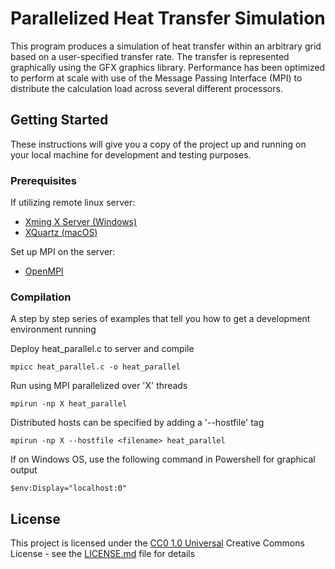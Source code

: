 # Parallelized Heat Transfer Simulation

This program produces a simulation of heat transfer within an arbitrary grid based on a user-specified transfer rate. The transfer is represented graphically using the GFX graphics library. Performance has been optimized to perform at scale with use of the Message Passing Interface (MPI) to distribute the calculation load across several different processors.

## Getting Started

These instructions will give you a copy of the project up and running on
your local machine for development and testing purposes.

### Prerequisites

If utilizing remote linux server: 
- [Xming X Server (Windows)](https://sourceforge.net/projects/xming/)
- [XQuartz (macOS)](https://www.xquartz.org)

Set up MPI on the server: 
- [OpenMPI](https://rantahar.github.io/introduction-to-mpi/setup.html)

### Compilation

A step by step series of examples that tell you how to get a development
environment running

Deploy heat_parallel.c to server and compile

    mpicc heat_parallel.c -o heat_parallel

Run using MPI parallelized over 'X' threads

    mpirun -np X heat_parallel
    
Distributed hosts can be specified by adding a '--hostfile' tag

    mpirun -np X --hostfile <filename> heat_parallel

If on Windows OS, use the following command in Powershell for graphical output

    $env:Display="localhost:0"

## License

This project is licensed under the [CC0 1.0 Universal](LICENSE.md)
Creative Commons License - see the [LICENSE.md](LICENSE.md) file for
details
